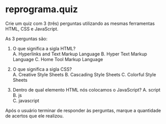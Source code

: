 # reprograma.quiz
 Crie um quiz com 3 (três) perguntas utilizando as mesmas ferramentas HTML, CSS e JavaScript.  
 
 As 3 perguntas são:  
 
 1. O que significa a sigla HTML?  
 A. Hyperlinks and Text Markup Language 
 B. Hyper Text Markup Language 
 C. Home Tool Markup Language  
 
 2. O que significa a sigla CSS?  
 A. Creative Style Sheets 
 B. Cascading Style Sheets 
 C. Colorful Style Sheets  
 
 3. Dentro de qual elemento HTML nós colocamos o JavaScript? 
 A. script  
 B. js  
 C. javascript  
 
 Após o usuário terminar de responder às perguntas, marque a quantidade de acertos que ele realizou.
